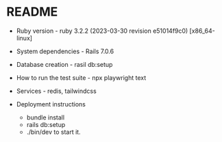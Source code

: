 # README

* Ruby version - ruby 3.2.2 (2023-03-30 revision e51014f9c0) [x86_64-linux]

* System dependencies - Rails 7.0.6

* Database creation - rasil db:setup

* How to run the test suite - npx playwright text

* Services - redis, tailwindcss

* Deployment instructions
    - bundle install
    - rails db:setup
    - ./bin/dev to start it.
